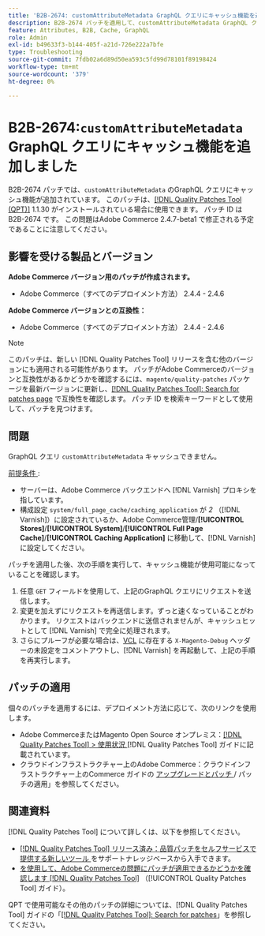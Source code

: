 ```yaml
---
title: 'B2B-2674: customAttributeMetadata GraphQL クエリにキャッシュ機能を追加します'
description: B2B-2674 パッチを適用して、customAttributeMetadata GraphQL クエリにキャッシュ機能を追加します。
feature: Attributes, B2B, Cache, GraphQL
role: Admin
exl-id: b49633f3-b144-405f-a21d-726e222a7bfe
type: Troubleshooting
source-git-commit: 7fdb02a6d89d50ea593c5fd99d78101f89198424
workflow-type: tm+mt
source-wordcount: '379'
ht-degree: 0%

---
```


# B2B-2674:`customAttributeMetadata` GraphQL クエリにキャッシュ機能を追加しました

B2B-2674 パッチでは、`customAttributeMetadata` のGraphQL クエリにキャッシュ機能が追加されています。 このパッチは、[[!DNL Quality Patches Tool (QPT)]](https://experienceleague.adobe.com/en/docs/commerce-operations/tools/quality-patches-tool/quality-patches-tool-to-self-serve-quality-patches) 1.1.30 がインストールされている場合に使用できます。 パッチ ID は B2B-2674 です。 この問題はAdobe Commerce 2.4.7-beta1 で修正される予定であることに注意してください。

## 影響を受ける製品とバージョン

**Adobe Commerce バージョン用のパッチが作成されます。**

* Adobe Commerce（すべてのデプロイメント方法） 2.4.4 - 2.4.6

**Adobe Commerce バージョンとの互換性：**

* Adobe Commerce（すべてのデプロイメント方法） 2.4.4 - 2.4.6

>[!NOTE]
>
>このパッチは、新しい [!DNL Quality Patches Tool] リリースを含む他のバージョンにも適用される可能性があります。 パッチがAdobe Commerceのバージョンと互換性があるかどうかを確認するには、`magento/quality-patches` パッケージを最新バージョンに更新し、[[!DNL Quality Patches Tool]: Search for patches page](https://experienceleague.adobe.com/tools/commerce-quality-patches/index.html) で互換性を確認します。 パッチ ID を検索キーワードとして使用して、パッチを見つけます。

## 問題

GraphQL クエリ `customAttributeMetadata` キャッシュできません。

<u> 前提条件 </u>:

* サーバーは、Adobe Commerce バックエンドへ [!DNL Varnish] プロキシを指しています。
* 構成設定 `system/full_page_cache/caching_application` が *2* （[!DNL Varnish]）に設定されているか、Adobe Commerce管理/**[!UICONTROL Stores]**/**[!UICONTROL System]**/**[!UICONTROL Full Page Cache]**/**[!UICONTROL Caching Application]** に移動して、[!DNL Varnish] に設定してください。

パッチを適用した後、次の手順を実行して、キャッシュ機能が使用可能になっていることを確認します。

1. 任意 `GET` フィールドを使用して、上記のGraphQL クエリにリクエストを送信します。
1. 変更を加えずにリクエストを再送信します。ずっと速くなっていることがわかります。 リクエストはバックエンドに送信されませんが、キャッシュヒットとして [!DNL Varnish] で完全に処理されます。
1. さらにプルーフが必要な場合は、[VCL](https://github.com/magento/magento2/blob/2.4-develop/app/code/Magento/PageCache/etc/varnish6.vcl#L239) に存在する `X-Magento-Debug` ヘッダーの未設定をコメントアウトし、[!DNL Varnish] を再起動して、上記の手順を再実行します。

## パッチの適用

個々のパッチを適用するには、デプロイメント方法に応じて、次のリンクを使用します。

* Adobe CommerceまたはMagento Open Source オンプレミス：[[!DNL Quality Patches Tool] > 使用状況 ](/help/tools/quality-patches-tool/usage.md)[!DNL Quality Patches Tool] ガイドに記載されています。
* クラウドインフラストラクチャー上のAdobe Commerce：クラウドインフラストラクチャー上のCommerce ガイドの [ アップグレードとパッチ ](https://experienceleague.adobe.com/docs/commerce-cloud-service/user-guide/develop/upgrade/apply-patches.html)/ パッチの適用」を参照してください。

## 関連資料

[!DNL Quality Patches Tool] について詳しくは、以下を参照してください。

* [[!DNL Quality Patches Tool]  リリース済み：品質パッチをセルフサービスで提供する新しいツール ](https://experienceleague.adobe.com/en/docs/commerce-operations/tools/quality-patches-tool/quality-patches-tool-to-self-serve-quality-patches) をサポートナレッジベースから入手できます。
* [ を使用して、Adobe Commerceの問題にパッチが適用できるかどうかを確認します  [!DNL Quality Patches Tool]](/help/tools/quality-patches-tool/patches-available-in-qpt/check-patch-for-magento-issue-with-magento-quality-patches.md) （[!UICONTROL Quality Patches Tool] ガイド）。


QPT で使用可能なその他のパッチの詳細については、[!DNL Quality Patches Tool] ガイドの「[[!DNL Quality Patches Tool]: Search for patches](https://experienceleague.adobe.com/tools/commerce-quality-patches/index.html)」を参照してください。
